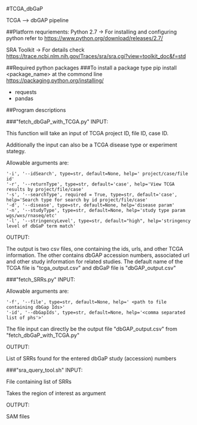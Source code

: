 #TCGA_dbGaP

TCGA --> dbGAP pipeline

##Platform requriements:
Python 2.7 -> For installing and configuring python refer to https://www.python.org/download/releases/2.7/

SRA Toolkit -> For details check https://trace.ncbi.nlm.nih.gov/Traces/sra/sra.cgi?view=toolkit_doc&f=std

##Required python packages
###To install a package type pip install <package_name> at the commond line
<url>https://packaging.python.org/installing/</url>
* requests
* pandas

##Program descriptions

###"fetch_dbGaP_with_TCGA.py"
INPUT:

This function will take an input of TCGA project ID, file ID, case ID.

Additionally the input can also be a TCGA disease type or experiment stategy.

Allowable arguments are:

    '-i', '--idSearch', type=str, default=None, help=' project/case/file id'
    '-r', '--returnType', type=str, default='case', help='View TCGA results by project/file/case'
    '-s', '--searchType', required = True, type=str, default='case', help='Search type for search by id project/file/case'
    '-d', '--disease', type=str, default=None, help='disease param'
    '-n', '--studyType', type=str, default=None, help='study type param wgs/wxs/rnaseq/etc'
    '-l', '--stringencyLevel', type=str, default="high", help='stringency level of dbGaP term match'

OUTPUT:

The output is two csv files, one containing the ids, urls, and other TCGA information. The other contains dbGAP accession numbers, associated url and other study information for related studies.
The default name of the TCGA file is "tcga_output.csv" and dbGaP file is "dbGAP_output.csv"

###"fetch_SRRs.py"
INPUT:

Allowable arguments are:

    '-f', '--file', type=str, default=None, help=' <path to file containing dbGap Ids>'
    '-id', '--dbGapIds', type=str, default=None, help='<comma separated list of phs'>'

The file input can directly be the output file "dbGAP_output.csv" from "fetch_dbGaP_with_TCGA.py"

OUTPUT:

List of SRRs found for the entered dbGaP study (accession) numbers

###"sra_query_tool.sh"
INPUT:

File containing list of SRRs

Takes the region of interest as argument

OUTPUT:

SAM files
